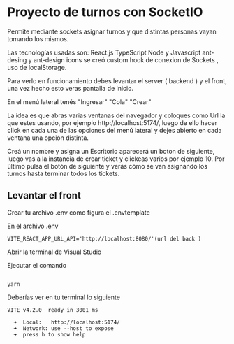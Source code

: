 # Proyecto de turnos con SocketIO

Permite mediante sockets asignar turnos y que distintas personas vayan tomando los mismos.

Las tecnologías usadas son: React.js TypeScript Node y Javascript ant-desing y ant-design icons se creó custom hook de conexion de Sockets , uso de localStorage. 

Para verlo en funcionamiento debes  levantar el server ( backend ) y el front, una vez hecho esto veras  pantalla de  inicio.

En el menú lateral tenés "Ingresar" "Cola" "Crear"

La idea es que abras varias ventanas del navegador y 
coloques como Url la que estes usando, por ejemplo
http://localhost:5174/, luego de ello hacer click en cada una de las opciones del menú lateral y dejes abierto en cada ventana una opción distinta.

Creá un nombre y asigna un Escritorio aparecerá un boton de siguiente, luego vas a la instancia de crear ticket y clickeas varios por ejemplo 10.
Por último pulsa el botón de siguiente y verás cómo se van asignando los turnos hasta terminar todos los tickets. 

## Levantar el front 

Crear tu archivo .env como figura el .envtemplate

En el archivo .env
```
VITE_REACT_APP_URL_API='http://localhost:8080/'(url del back )

``` 

Abrir la terminal de Visual Studio 

Ejecutar el comando 

```

yarn 

```
Deberías ver en tu terminal lo siguiente 

```
VITE v4.2.0  ready in 3001 ms

  ➜  Local:   http://localhost:5174/
  ➜  Network: use --host to expose
  ➜  press h to show help

```





